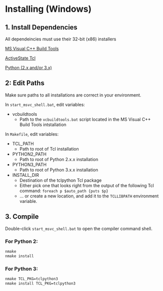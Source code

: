 # Installing (Windows)

## 1. Install Dependencies
All dependeincies must use their 32-bit (x86) installers

[MS Visual C++ Build Tools](http://landinghub.visualstudio.com/visual-cpp-build-tools)

[ActiveState Tcl](https://www.activestate.com/activetcl/downloads)

[Python (2.x and/or 3.x)](https://www.python.org/downloads)

## 2: Edit Paths
Make sure paths to all installations are correct in your environment.

In `start_msvc_shell.bat`, edit variables:

* vcbuildtools
    * Path to the `vcbuildtools.bat` script located in the MS Visual C++ Build Tools intstallation

In `Makefile`, edit variables:

* TCL_PATH
    * Path to root of Tcl installation
* PYTHON2_PATH
    * Path to root of Python 2.x.x installation
* PYTHON3_PATH
    * Path to root of Python 3.x.x installation
* INSTALL_DIR
    * Destination of the tclpython Tcl package
    * Either pick one that looks right from the output of the following Tcl command:
        `foreach p $auto_path {puts $p}`
    * ... or create a new location, and add it to the `TCLLIBPATH` environment variable.

## 3. Compile

Double-click `start_msvc_shell.bat` to open the compiler command shell.


### For Python 2:

```bash
nmake
nmake install
```

### For Python 3:

```bash
nmake TCL_PKG=tclpython3
nmake install TCL_PKG=tclpython3
```
